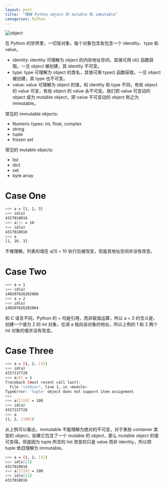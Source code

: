 ```yaml
---
layout: post
title:  "理解 Python object 的 mutable 和 immutable"
categories: Python
---
```


![object](http://7xp2eu.com1.z0.glb.clouddn.com/pythonobjectmutable.png)


在 Python 的世界里，一切皆对象，每个对象包含各包含一个 idendity、type 和 value。

- identity: identity 可理解为 object 的内存地址空间，其值可用 id() 函数获取。一旦 object 被创建，其 identity 不可变。
- type: type 可理解为 object 的类名，其值可用 type() 函数获取。一旦 object 被创建，其 type 也不可变。
- value: value 可理解为 object 的值，和 identity 和 type 不同，有些 object 的 value 可变，有些 object 的 value 永不可变。我们把 value 可变动的 object 成为 mutable object，把 value 不可变动的 object 称之为 immutable。

常见的 immutable objects:

- Numeric types: int, float, complex
- string
- tuple
- frozen set

常见的 mutable objects:

- list
- dict
- set
- byte array


# Case One

~~~ bash
>>> a = [1, 2, 3]
>>> id(a)
4317018016
>>> a[1] = 10
>>> id(a)
4317018016
>>> a
[1, 10, 3]
~~~


不难理解，列表的值在 a[1] = 10 执行后被改变，但是其地址空间并没有改变。

# Case Two

~~~ bash
>>> a = 1
>>> id(a)
140207626202088
>>> a = 2
>>> id(a)
140207626202064
~~~

和 C 语言不同，Python 的 = 均是引用，而非赋值运算，所以 a = 2 的含义是，创建一个值为 2 的 int 对象，在讲 a 指向该对象的地址，所以上例的 1 和 2 两个 int 对象的值并没有改变。


# Case Three

~~~ bash
>>> a = (1, 2, [3])
>>> id(a)
4317137728
>>> a[0] = 1
Traceback (most recent call last):
  File "<stdin>", line 1, in <module>
TypeError: 'tuple' object does not support item assignment
>>>
>>> a[2][0] = 100
>>> id(a)
4317137728
>>> a
(1, 2, [100])
~~~

从上例可以看出，immutable 不能理解为绝对的不可变，对于某些 container 类型的 object，如果它包含了一个 mutable 的 object，那么 mutable object 的值可变得。但是因为 tuple 所含的 list 改变的只是 value 而非 identity，所以把 tuple 依旧理解为 immutable。

~~~ bash
>>> a = (1, 2, [3])
>>> id(a[2])
4317018016
>>> a[2][0] = 100
>>> id(a[2])
4317018016
~~~
